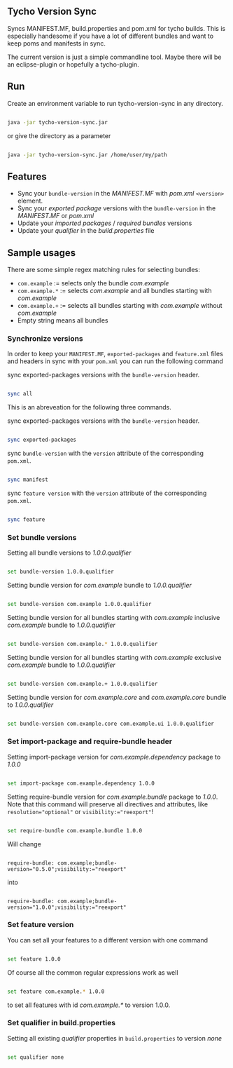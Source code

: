 ## Tycho Version Sync

Syncs MANIFEST.MF, build.properties and pom.xml for tycho builds.
This is especially handesome if you have a lot of different 
bundles and want to keep poms and manifests in sync.

The current version is just a simple commandline tool. Maybe there
will be an eclipse-plugin or hopefully a tycho-plugin.

## Run

Create an environment variable to run tycho-version-sync
in any directory.

```bash

java -jar tycho-version-sync.jar 
```

or give the directory as a parameter

```bash

java -jar tycho-version-sync.jar /home/user/my/path
```

## Features

* Sync your `bundle-version` in the _MANIFEST.MF_ with _pom.xml_ `<version>` element.
* Sync your _exported package_ versions with the `bundle-version` in the _MANIFEST.MF_ or _pom.xml_
* Update your _imported packages_ / _required bundles_ versions
* Update your _qualifier_ in the _build.properties_ file

## Sample usages

There are some simple regex matching rules for selecting bundles:

* `com.example` := selects only the bundle _com.example_
* `com.example.*` := selects _com.example_ and all bundles starting with _com.example_
* `com.example.+` := selects all bundles starting with _com.example_ without _com.example_
* Empty string means all bundles

### Synchronize versions

In order to keep your `MANIFEST.MF`, `exported-packages` and `feature.xml`
files and headers in sync with your `pom.xml` you can run the following command

sync exported-packages versions with the `bundle-version` header.

```bash

sync all
```

This is an abreveation for the following three commands.

sync exported-packages versions with the `bundle-version` header.

```bash

sync exported-packages
```

sync `bundle-version` with the `version` attribute of the corresponding `pom.xml`.

```bash

sync manifest
```

sync `feature version` with the `version` attribute of the corresponding `pom.xml`.

```bash

sync feature
```

### Set bundle versions

Setting all bundle versions to _1.0.0.qualifier_

```bash

set bundle-version 1.0.0.qualifier
```


Setting bundle version for _com.example_ bundle to _1.0.0.qualifier_

```bash

set bundle-version com.example 1.0.0.qualifier 
```

Setting bundle version for all bundles starting with _com.example_ inclusive _com.example_ bundle to _1.0.0.qualifier_

```bash

set bundle-version com.example.* 1.0.0.qualifier
```

Setting bundle version for all bundles starting with _com.example_ exclusive _com.example_ bundle to _1.0.0.qualifier_

```bash

set bundle-version com.example.+ 1.0.0.qualifier
```

Setting bundle version for _com.example.core_ and _com.example.core_ bundle to _1.0.0.qualifier_

```bash

set bundle-version com.example.core com.example.ui 1.0.0.qualifier
```

### Set import-package and require-bundle header

Setting import-package version for _com.example.dependency_ package to _1.0.0_

```bash

set import-package com.example.dependency 1.0.0
```

Setting require-bundle version for _com.example.bundle_ package to _1.0.0_.
Note that this command will preserve all directives and attributes, like
`resolution="optional"` or `visibility:="reexport"`!

```bash

set require-bundle com.example.bundle 1.0.0
```

Will change

```properties

require-bundle: com.example;bundle-version="0.5.0";visibility:="reexport"
```

into

```properties

require-bundle: com.example;bundle-version="1.0.0";visibility:="reexport"
```

### Set feature version

You can set all your features to a different version with one command

```bash

set feature 1.0.0
```

Of course all the common regular expressions work as well

```bash

set feature com.example.* 1.0.0
```

to set all features with id _com.example.*_ to version 1.0.0.

### Set qualifier in build.properties

Setting all existing _qualifier_ properties in `build.properties` to version _none_

```bash

set qualifier none
```
